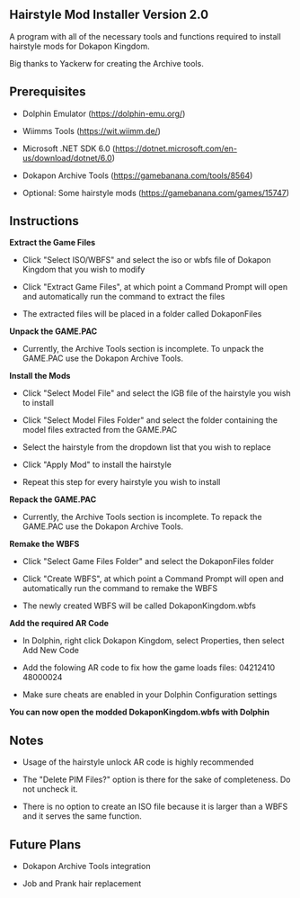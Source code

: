 ## Hairstyle Mod Installer Version 2.0

A program with all of the necessary tools and functions required to install hairstyle mods for Dokapon Kingdom.

Big thanks to Yackerw for creating the Archive tools.

## Prerequisites

- Dolphin Emulator (https://dolphin-emu.org/)

- Wiimms Tools (https://wit.wiimm.de/)

- Microsoft .NET SDK 6.0 (https://dotnet.microsoft.com/en-us/download/dotnet/6.0)

- Dokapon Archive Tools (https://gamebanana.com/tools/8564)

- Optional: Some hairstyle mods (https://gamebanana.com/games/15747)

## Instructions

**Extract the Game Files**

- Click "Select ISO/WBFS" and select the iso or wbfs file of Dokapon Kingdom that you wish to modify

- Click "Extract Game Files", at which point a Command Prompt will open and automatically run the command to extract the files

- The extracted files will be placed in a folder called DokaponFiles

**Unpack the GAME.PAC**

- Currently, the Archive Tools section is incomplete. To unpack the GAME.PAC use the Dokapon Archive Tools.

**Install the Mods**

- Click "Select Model File" and select the IGB file of the hairstyle you wish to install

- Click "Select Model Files Folder" and select the folder containing the model files extracted from the GAME.PAC

- Select the hairstyle from the dropdown list that you wish to replace

- Click "Apply Mod" to install the hairstyle

- Repeat this step for every hairstyle you wish to install

**Repack the GAME.PAC**

- Currently, the Archive Tools section is incomplete. To repack the GAME.PAC use the Dokapon Archive Tools.

**Remake the WBFS**

- Click "Select Game Files Folder" and select the DokaponFiles folder

- Click "Create WBFS", at which point a Command Prompt will open and automatically run the command to remake the WBFS

- The newly created WBFS will be called DokaponKingdom.wbfs

**Add the required AR Code**

- In Dolphin, right click Dokapon Kingdom, select Properties, then select Add New Code

- Add the folowing AR code to fix how the game loads files: 04212410 48000024

- Make sure cheats are enabled in your Dolphin Configuration settings

**You can now open the modded DokaponKingdom.wbfs with Dolphin**

## Notes

- Usage of the hairstyle unlock AR code is highly recommended

- The "Delete PIM Files?" option is there for the sake of completeness. Do not uncheck it.

- There is no option to create an ISO file because it is larger than a WBFS and it serves the same function.

## Future Plans

- Dokapon Archive Tools integration

- Job and Prank hair replacement
